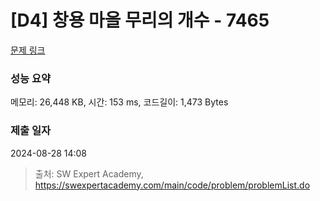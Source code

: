 # [D4] 창용 마을 무리의 개수 - 7465 

[문제 링크](https://swexpertacademy.com/main/code/problem/problemDetail.do?contestProbId=AWngfZVa9XwDFAQU) 

### 성능 요약

메모리: 26,448 KB, 시간: 153 ms, 코드길이: 1,473 Bytes

### 제출 일자

2024-08-28 14:08



> 출처: SW Expert Academy, https://swexpertacademy.com/main/code/problem/problemList.do